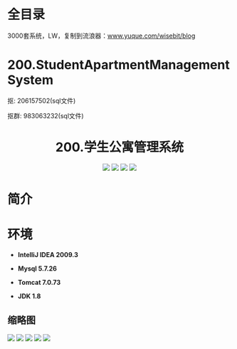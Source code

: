 # 全目录

3000套系统，LW，复制到流浪器：www.yuque.com/wisebit/blog
# 200.StudentApartmentManagementSystem

<p>抠: 206157502(sql文件)</p>
<p>抠群: 983063232(sql文件)</p>

<p><h1 align="center">200.学生公寓管理系统</h1></p>


<p align="center">
	<img src="https://img.shields.io/badge/jdk-1.8-orange.svg"/>
    <img src="https://img.shields.io/badge/spring-5.x-lightgrey.svg"/>
    <img src="https://img.shields.io/badge/springMVC-3.x-blue.svg"/>
    <img src="https://img.shields.io/badge/mybatis-5.x-yellow.svg"/>
</p>

# 简介
>
> 

# 环境

- <b>IntelliJ IDEA 2009.3</b>

- <b>Mysql 5.7.26</b>

- <b>Tomcat 7.0.73</b>

- <b>JDK 1.8</b>




## 缩略图

![](https://bitwise.oss-cn-heyuan.aliyuncs.com/2024/9/10/aa6ac935-c015-4ca1-a429-a3f99d5d508d.png)
![](https://bitwise.oss-cn-heyuan.aliyuncs.com/2024/9/10/8432e010-43cd-40e9-b129-653dbdcb85b9.png)
![](https://bitwise.oss-cn-heyuan.aliyuncs.com/2024/9/10/75beab76-fe7b-465a-b0d4-c3f324b376a6.png)
![](https://bitwise.oss-cn-heyuan.aliyuncs.com/2024/9/10/fef6dc5c-b885-4419-8ce3-4eb240be0fa4.png)
![](https://bitwise.oss-cn-heyuan.aliyuncs.com/2024/9/10/40dd0f29-fe7e-451f-b3a4-2cdf57a5f39d.png)


